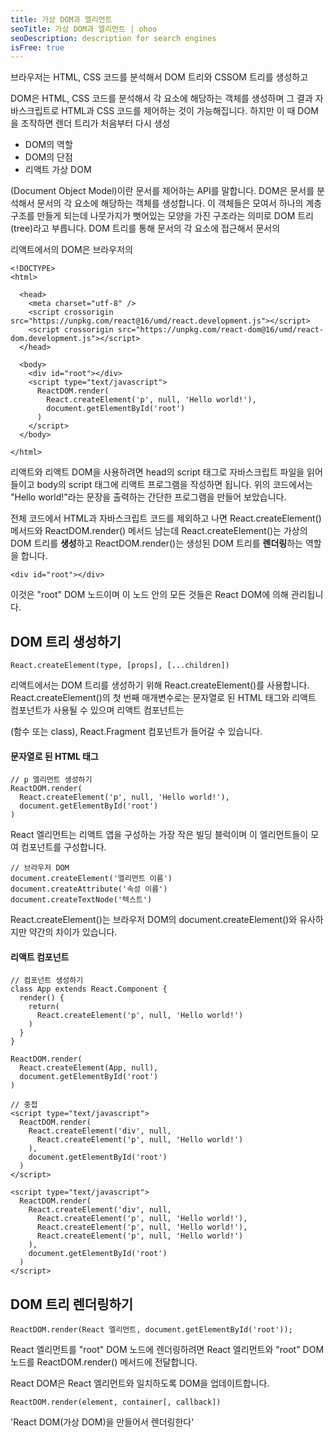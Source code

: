 ```yaml
---
title: 가상 DOM과 엘리먼트
seoTitle: 가상 DOM과 엘리먼트 | ohoo
seoDescription: description for search engines
isFree: true
---
```



브라우저는 HTML, CSS 코드를 분석해서 DOM 트리와 CSSOM 트리를 생성하고 


DOM은 HTML, CSS 코드를 분석해서 각 요소에 해당하는 객체를 생성하며 그 결과 자바스크립트로 HTML과 CSS 코드를 제어하는 것이 가능해집니다. 하지만 이 때 DOM을 조작하면 렌더 트리가 처음부터 다시 생성

* DOM의 역할
* DOM의 단점
* 리액트 가상 DOM


(Document Object Model)이란 문서를 제어하는 API를 말합니다. DOM은 문서를 분석해서 문서의 각 요소에 해당하는 객체를 생성합니다. 이 객체들은 모여서 하나의 계층 구조를 만들게 되는데 나뭇가지가 뻣어있는 모양을 가진 구조라는 의미로 DOM 트리(tree)라고 부릅니다. DOM 트리를 통해 문서의 각 요소에 접근해서 문서의 

리액트에서의 DOM은 브라우저의




```
<!DOCTYPE>
<html>

  <head>
    <meta charset="utf-8" />
    <script crossorigin src="https://unpkg.com/react@16/umd/react.development.js"></script>
    <script crossorigin src="https://unpkg.com/react-dom@16/umd/react-dom.development.js"></script>
  </head>

  <body>
    <div id="root"></div>
    <script type="text/javascript">
      ReactDOM.render(
        React.createElement('p', null, 'Hello world!'),
        document.getElementById('root')
      )
    </script>
  </body>

</html>
```

리액트와 리액트 DOM을 사용하려면 head의 script 태그로 자바스크립트 파일을 읽어 들이고 body의 script 태그에 리액트 프로그램을 작성하면 됩니다. 위의 코드에서는 "Hello world!"라는 문장을 출력하는 간단한 프로그램을 만들어 보았습니다.  

전체 코드에서 HTML과 자바스크립트 코드를 제외하고 나면 React.createElement() 메서드와 ReactDOM.render() 메서드 남는데 React.createElement()는 가상의 DOM 트리를 **생성**하고 ReactDOM.render()는 생성된 DOM 트리를 **렌더링**하는 역할을 합니다.




```
<div id="root"></div>
```

이것은 "root" DOM 노드이며 이 노드 안의 모든 것들은 React DOM에 의해 관리됩니다. 


## DOM 트리 생성하기
```
React.createElement(type, [props], [...children])
```

리액트에서는 DOM 트리를 생성하기 위해 React.createElement()를 사용합니다. React.createElement()의 첫 번째 매개변수로는 문자열로 된 HTML 태그와 리액트 컴포넌트가 사용될 수 있으며 리액트 컴포넌트는

(함수 또는 class), React.Fragment 컴포넌트가 들어갈 수 있습니다.


#### 문자열로 된 HTML 태그
```
// p 엘리먼트 생성하기
ReactDOM.render(
  React.createElement('p', null, 'Hello world!'),
  document.getElementById('root')
)
```

React 엘리먼트는 리액트 앱을 구성하는 가장 작은 빌딩 블럭이며 이 엘리먼트들이 모여 컴포넌트를 구성합니다. 

```
// 브라우저 DOM
document.createElement('엘리먼트 이름')
document.createAttribute('속성 이름')
document.createTextNode('텍스트')
```

React.createElement()는 브라우저 DOM의 document.createElement()와 유사하지만 약간의 차이가 있습니다. 

#### 리액트 컴포넌트
```
// 컴포넌트 생성하기
class App extends React.Component {
  render() {
    return(
      React.createElement('p', null, 'Hello world!')
    )
  }
}

ReactDOM.render(
  React.createElement(App, null),
  document.getElementById('root')
)
```




```
// 중첩
<script type="text/javascript">
  ReactDOM.render(
    React.createElement('div', null,
      React.createElement('p', null, 'Hello world!')
    ),
    document.getElementById('root')
  )
</script>
```

```
<script type="text/javascript">
  ReactDOM.render(
    React.createElement('div', null,
      React.createElement('p', null, 'Hello world!'),
      React.createElement('p', null, 'Hello world!'),
      React.createElement('p', null, 'Hello world!')
    ),
    document.getElementById('root')
  )
</script>
```




## DOM 트리 렌더링하기

```
ReactDOM.render(React 엘리먼트, document.getElementById('root'));
```

React 엘리먼트를 "root" DOM 노드에 렌더링하려면 React 엘리먼트와 "root" DOM 노드를 ReactDOM.render() 메서드에 전달합니다.

React DOM은 React 엘리먼트와 일치하도록 DOM을 업데이트합니다.

```
ReactDOM.render(element, container[, callback])
```

'React DOM(가상 DOM)을 만들어서 렌더링한다'

